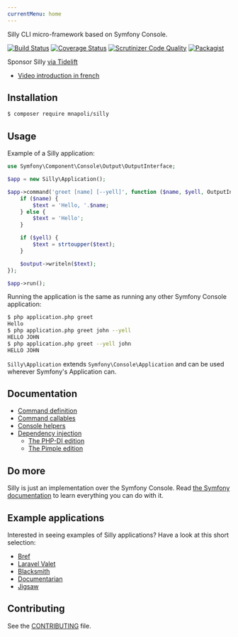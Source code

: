 ```yaml
---
currentMenu: home
---
```

Silly CLI micro-framework based on Symfony Console.

[![Build Status](https://img.shields.io/travis/mnapoli/silly/master.svg?style=flat-square)](https://travis-ci.org/mnapoli/silly)
[![Coverage Status](https://img.shields.io/coveralls/mnapoli/silly/master.svg?style=flat-square)](https://coveralls.io/r/mnapoli/silly?branch=master)
[![Scrutinizer Code Quality](https://img.shields.io/scrutinizer/g/mnapoli/silly.svg?style=flat-square)](https://scrutinizer-ci.com/g/mnapoli/silly/?branch=master)
[![Packagist](https://img.shields.io/packagist/dt/mnapoli/silly.svg?maxAge=2592000)](https://packagist.org/packages/mnapoli/silly)

Sponsor Silly [via Tidelift](https://tidelift.com/subscription/pkg/packagist-mnapoli-silly?utm_source=packagist-mnapoli-silly&utm_medium=referral&utm_campaign=readme)

- [Video introduction in french](https://www.youtube.com/watch?v=aoE1FDN5_8s)

## Installation

```bash
$ composer require mnapoli/silly
```

## Usage

Example of a Silly application:

```php
use Symfony\Component\Console\Output\OutputInterface;

$app = new Silly\Application();

$app->command('greet [name] [--yell]', function ($name, $yell, OutputInterface $output) {
    if ($name) {
        $text = 'Hello, '.$name;
    } else {
        $text = 'Hello';
    }

    if ($yell) {
        $text = strtoupper($text);
    }

    $output->writeln($text);
});

$app->run();
```

Running the application is the same as running any other Symfony Console application:

```bash
$ php application.php greet
Hello
$ php application.php greet john --yell
HELLO JOHN
$ php application.php greet --yell john
HELLO JOHN
```

`Silly\Application` extends `Symfony\Console\Application` and can be used wherever Symfony's Application can.

## Documentation

- [Command definition](docs/command-definition.md)
- [Command callables](docs/command-callables.md)
- [Console helpers](docs/helpers.md)
- [Dependency injection](docs/dependency-injection.md)
    - [The PHP-DI edition](docs/php-di.md)
    - [The Pimple edition](docs/pimple.md)

## Do more

Silly is just an implementation over the Symfony Console. Read [the Symfony documentation](http://symfony.com/doc/current/components/console/introduction.html) to learn everything you can do with it.

## Example applications

Interested in seeing examples of Silly applications? Have a look at this short selection:

- [Bref](https://github.com/mnapoli/bref/blob/c11662125d3d6cf3f96ee82c9e6fc60d9bcbbfdd/bref)
- [Laravel Valet](https://github.com/laravel/valet/blob/7ed0280374340b30f1e2698fe85d7db543570f57/cli/valet.php)
- [Blacksmith](https://github.com/mpociot/blacksmith/blob/320e97b9677f9e885d1f478593143f329afb9510/blacksmith)
- [Documentarian](https://github.com/mpociot/documentarian/blob/34189ff3357aa3b013930b471410f135f09792de/documentarian)
- [Jigsaw](https://github.com/tightenco/jigsaw/blob/9d50dcf65187cc0b834f194a15e4e90c6d68b9fc/jigsaw)

## Contributing

See the [CONTRIBUTING](CONTRIBUTING.md) file.
